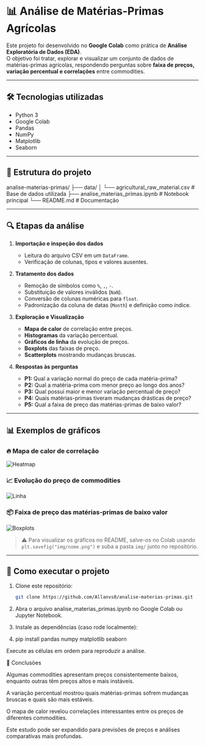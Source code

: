 # 📊 Análise de Matérias-Primas Agrícolas

Este projeto foi desenvolvido no **Google Colab** como prática de **Análise Exploratória de Dados (EDA)**.  
O objetivo foi tratar, explorar e visualizar um conjunto de dados de matérias-primas agrícolas, respondendo perguntas sobre **faixa de preços, variação percentual e correlações** entre commodities.

---

## 🛠️ Tecnologias utilizadas
- Python 3
- Google Colab
- Pandas
- NumPy
- Matplotlib
- Seaborn

---

## 📂 Estrutura do projeto
analise-materias-primas/
├── data/
│ └── agricultural_raw_material.csv # Base de dados utilizada
├── analise_materias_primas.ipynb # Notebook principal
└── README.md # Documentação


---

## 🔍 Etapas da análise

1. **Importação e inspeção dos dados**
   - Leitura do arquivo CSV em um `DataFrame`.
   - Verificação de colunas, tipos e valores ausentes.

2. **Tratamento dos dados**
   - Remoção de símbolos como `%`, `,`, `-`.
   - Substituição de valores inválidos (`NaN`).
   - Conversão de colunas numéricas para `float`.
   - Padronização da coluna de datas (`Month`) e definição como índice.

3. **Exploração e Visualização**
   - **Mapa de calor** de correlação entre preços.
   - **Histogramas** da variação percentual.
   - **Gráficos de linha** da evolução de preços.
   - **Boxplots** das faixas de preço.
   - **Scatterplots** mostrando mudanças bruscas.

4. **Respostas às perguntas**
   - **P1:** Qual a variação normal do preço de cada matéria-prima?  
   - **P2:** Qual a matéria-prima com menor preço ao longo dos anos?  
   - **P3:** Qual possui maior e menor variação percentual de preço?  
   - **P4:** Quais matérias-primas tiveram mudanças drásticas de preço?  
   - **P5:** Qual a faixa de preço das matérias-primas de baixo valor?  

---

## 📊 Exemplos de gráficos

### 🔥 Mapa de calor de correlação
![Heatmap](img/heatmap.png)

### 📈 Evolução do preço de commodities
![Linha](img/lineplot.png)

### 📦 Faixa de preço das matérias-primas de baixo valor
![Boxplots](img/boxplots.png)

> ⚠️ Para visualizar os gráficos no README, salve-os no Colab usando `plt.savefig("img/nome.png")` e suba a pasta `img/` junto no repositório.

---

## 🚀 Como executar o projeto

1. Clone este repositório:
   ```bash
   git clone https://github.com/Allanvs0/analise-materias-primas.git

2. Abra o arquivo analise_materias_primas.ipynb no Google Colab ou Jupyter Notebook.

3. Instale as dependências (caso rode localmente):

4. pip install pandas numpy matplotlib seaborn


Execute as células em ordem para reproduzir a análise.

📌 Conclusões

Algumas commodities apresentam preços consistentemente baixos, enquanto outras têm preços altos e mais instáveis.

A variação percentual mostrou quais matérias-primas sofrem mudanças bruscas e quais são mais estáveis.

O mapa de calor revelou correlações interessantes entre os preços de diferentes commodities.

Este estudo pode ser expandido para previsões de preços e análises comparativas mais profundas.
